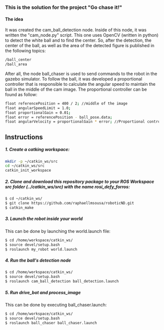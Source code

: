 ### This is the solution for the project "Go chase it!"

#### The idea

It was created the cam_ball_detection node. Inside of this node, it was written the "cam_node.py" script. This one uses OpenCV (written in python) to detect the white ball and to find the center. So, after the detection, the center of the ball, as well as the area of the detected figure is published in the following topics:

```sh
/ball_center
/ball_area
```

After all, the node ball_chaser is used to send commands to the robot in the gazebo simulator. To follow the ball, it was developed a proportional controller that is responsible to calculate the angular speed to maintain the ball in the middle of the cam image. The proportional controller can be found as follow:

```sh
float referencePosition = 400 / 2; //middle of the image
float angularSpeedLimit = 1.0;
float proportionalGain = 0.01;
float error = referencePosition - ball_pose.data;
float angularVelocity = proportionalGain * error; //Proportional controller
```

## Instructions

##### 1. Create a catking workspace:
```sh
mkdir -p ~/catkin_ws/src
cd ~/catkin_ws/src
catkin_init_workspace
```
##### 2. Clone and download this repository package to your ROS Workspace src folder (../catkin_ws/src) with the name rosi_defy_forros:
```sh
$ cd ~/catkin_ws/
$ git clone https://github.com/raphaellmsousa/roboticND.git 
$ catkin_make

```
##### 3. Launch the robot inside your world

This can be done by launching the world.launch file:

```sh
$ cd /home/workspace/catkin_ws/
$ source devel/setup.bash
$ roslaunch my_robot world.launch
```

##### 4. Run the ball's detection node

```sh
$ cd /home/workspace/catkin_ws/
$ source devel/setup.bash
$ roslaunch cam_ball_detection ball_detection.launch 
```

##### 5. Run drive_bot and process_image

This can be done by executing ball_chaser.launch:

```sh
$ cd /home/workspace/catkin_ws/
$ source devel/setup.bash
$ roslaunch ball_chaser ball_chaser.launch
```
